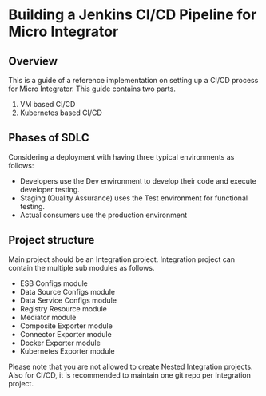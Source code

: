 # Building a Jenkins CI/CD Pipeline for Micro Integrator

## Overview

This is a guide of a reference implementation on setting up a CI/CD process for Micro Integrator. This guide contains two parts.
1. VM based CI/CD
2. Kubernetes based CI/CD 

## Phases of SDLC

Considering a deployment with having three typical environments as follows:

*   Developers use the Dev environment to develop their code and execute developer testing.
*   Staging (Quality Assurance) uses the Test environment for functional testing.
*   Actual consumers use the production environment

## Project structure

Main project should be an Integration project. Integration project can contain the multiple sub modules as follows. 

*   ESB Configs module
*   Data Source Configs module
*   Data Service Configs module
*   Registry Resource module
*   Mediator module
*   Composite Exporter module
*   Connector Exporter module
*   Docker Exporter module
*   Kubernetes Exporter module

Please note that you are not allowed to create Nested Integration projects. Also for CI/CD, it is recommended to maintain one git repo per Integration project.
